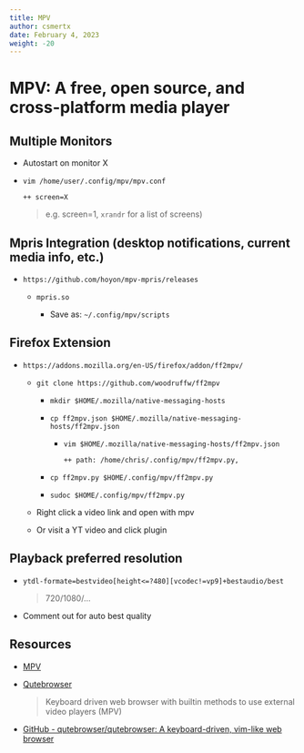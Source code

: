 ```yaml
---
title: MPV
author: csmertx
date: February 4, 2023
weight: -20
---
```


# MPV: A free, open source, and cross-platform media player

## Multiple Monitors

- Autostart on monitor X

- ```vim /home/user/.config/mpv/mpv.conf```

    ```
    ++ screen=X
    ```
    
    > e.g. screen=1, ```xrandr``` for a list of screens)

## Mpris Integration (desktop notifications, current media info, etc.)

- ```https://github.com/hoyon/mpv-mpris/releases```

    - ```mpris.so```

        - Save as: ```~/.config/mpv/scripts```

## Firefox Extension

- ```https://addons.mozilla.org/en-US/firefox/addon/ff2mpv/```

    - ```git clone https://github.com/woodruffw/ff2mpv```

        - ```mkdir $HOME/.mozilla/native-messaging-hosts```

        - ```cp ff2mpv.json $HOME/.mozilla/native-messaging-hosts/ff2mpv.json```

            - ```vim $HOME/.mozilla/native-messaging-hosts/ff2mpv.json```

                ```
                ++ path: /home/chris/.config/mpv/ff2mpv.py,
                ```

        - ```cp ff2mpv.py $HOME/.config/mpv/ff2mpv.py```

        - ```sudoc $HOME/.config/mpv/ff2mpv.py```

    - Right click a video link and open with mpv

    - Or visit a YT video and click plugin

## Playback preferred resolution

- ```ytdl-formate=bestvideo[height<=?480][vcodec!=vp9]+bestaudio/best```

    > 720/1080/...

- Comment out for auto best quality

## Resources

- [MPV](https://mpv.io/)

- [Qutebrowser](https://qutebrowser.org/)

    > Keyboard driven web browser with builtin methods to use external video players (MPV)

- [GitHub - qutebrowser/qutebrowser: A keyboard-driven, vim-like web browser](https://github.com/qutebrowser/qutebrowser)
